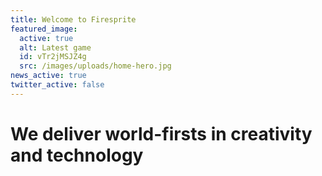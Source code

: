 ```yaml
---
title: Welcome to Firesprite
featured_image:
  active: true
  alt: Latest game
  id: vTr2jMSJZ4g
  src: /images/uploads/home-hero.jpg
news_active: true
twitter_active: false
---
```

# We deliver **world-firsts** in **creativity** and **technology**
